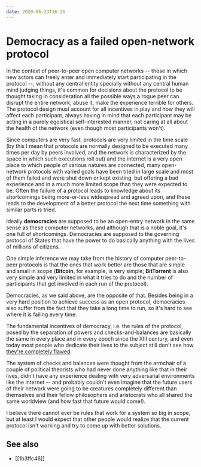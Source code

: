 ```yaml
---
date: 2020-06-23T16:26
---
```


# Democracy as a failed open-network protocol

In the context of peer-to-peer open computer networks -- those in which new actors can freely enter and immediately start participating in the protocol --, without any central entity specially without any central human mind judging things, it's common for decisions about the protocol to be thought taking in consideration all the possible ways a rogue peer can disrupt the entire network, abuse it, make the experience terrible for others. The protocol design must account for all incentives in play and how they will affect each participant, always having in mind that each participant may be acting in a purely egoistical self-interested manner, not caring at all about the health of the network (even though most participants won't).

Since computers are very fast, protocols are very limited in the time scale (by this I mean that protocols are normally designed to be executed many times per day by peers involved, and the network is characterized by the space in which such executions roll out) and the internet is a very open place to which people of various natures are connected, many open-network protocols with varied goals have been tried in large scale and most of them failed and were shut down or kept existing, but offering a bad experience and in a much more limited scope than they were expected to be. Often the failure of a protocol leads to knowledge about its shortcomings being more-or-less widespread and agreed upon, and these leads to the development of a better protocol the next time something with similar parts is tried.

Ideally **democracies** are supposed to be an open-entry network in the same sense as these computer networks, and although that is a noble goal, it's one full of shortcomings. Democracies are supposed to the governing protocol of States that have the power to do basically anything with the lives of millions of citizens.

One simple inference we may take from the history of computer peer-to-peer protocols is that the ones that work better are those that are simple and small in scope (**Bitcoin**, for example, is very simple; **BitTorrent** is also very simple and very limited in what it tries to do and the number of participants that get involved in each run of the protocol).

Democracies, as we said above, are the opposite of that. Besides being in a very hard position to achieve success as an open protocol, democracies also suffer from the fact that they take a long time to run, so it's hard to see where it is failing every time.

The fundamental incentives of democracy, i.e. the rules of the protocol, posed by the separation of powers and checks-and-balances are basically the same in every place and in every epoch since the XIII century, and even today most people who dedicate their lives to the subject still don't see how [they're completely flawed](1b3ffc46).

The system of checks and balances were thought from the armchair of a couple of political theorists who had never done anything like that in their lives, didn't have any experience dealing with very adversarial environments like the internet -- and probably couldn't even imagine that the future users of their network were going to be creatures completely different than themselves and their fellow philosophers and aristocrats who all shared the same worldview (and how fast that future would come!).

I believe there cannot ever be rules that work for a system so big in scope, but at least I would expect that other people would realize that the current protocol isn't working and try to come up with better solutions.

## See also

* [[1b3ffc46]]
